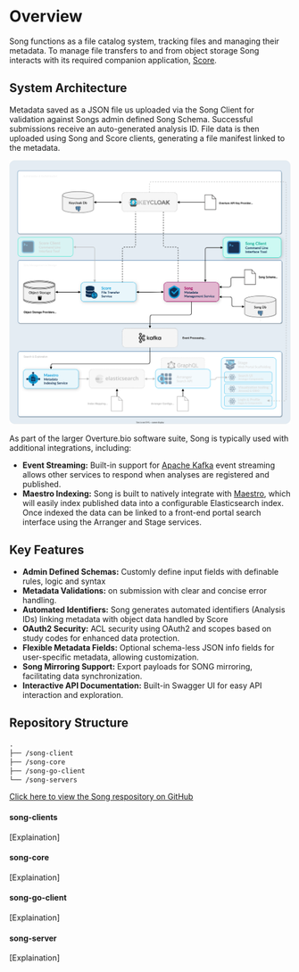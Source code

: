 
# Overview

Song functions as a file catalog system, tracking files and managing their metadata. To manage file transfers to and from object storage Song interacts with its required companion application, [Score](https://github.com/overture-stack/score).

## System Architecture

Metadata saved as a JSON file us uploaded via the Song Client for validation against Songs admin defined Song Schema. Successful submissions receive an auto-generated analysis ID. File data is then uploaded using Song and Score clients, generating a file manifest linked to the metadata.

![Song Arch](./assets/songArch.svg 'Song Architecture Diagram')

As part of the larger Overture.bio software suite, Song is typically used with additional integrations, including:

- **Event Streaming:** Built-in support for [Apache Kafka](https://kafka.apache.org/) event streaming allows other services to respond when analyses are registered and published.
- **Maestro Indexing:** Song is built to natively integrate with [Maestro](https://github.com/overture-stack/maestro), which will easily index published data into a configurable Elasticsearch index. Once indexed the data can be linked to a front-end portal search interface using the Arranger and Stage services.

## Key Features

- **Admin Defined Schemas:** Customly define input fields with definable rules, logic and syntax
- **Metadata Validations:**  on submission with clear and concise error handling.
- **Automated Identifiers:** Song generates automated identifiers (Analysis IDs) linking metadata with object data handled by Score
- **OAuth2 Security:** ACL security using OAuth2 and scopes based on study codes for enhanced data protection.
- **Flexible Metadata Fields:** Optional schema-less JSON info fields for user-specific metadata, allowing customization.
- **Song Mirroring Support:** Export payloads for SONG mirroring, facilitating data synchronization.
- **Interactive API Documentation:** Built-in Swagger UI for easy API interaction and exploration.


## Repository Structure

```
.
├── /song-client
├── /song-core
├── /song-go-client
└── /song-servers
```

[Click here to view the Song respository on GitHub ](https://github.com/overture-stack/song)


#### song-clients

[Explaination]

#### song-core

[Explaination]

#### song-go-client

[Explaination]

#### song-server

[Explaination]



